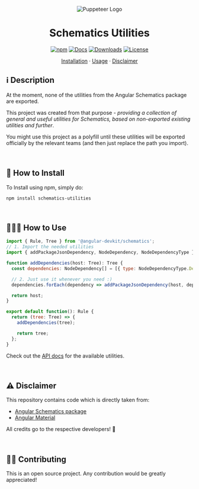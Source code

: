 <p align="center">
  <img src="https://github.com/nitayneeman/schematics-utilities/blob/master/images/logo.png?raw=true" alt="Puppeteer Logo">
</p>

<h1 align="center">Schematics Utilities</h1>

<p align="center">
  <a href="https://www.npmjs.com/package/schematics-utilities"><img src="https://img.shields.io/npm/v/schematics-utilities.svg?colorB=cb3837" alt="npm"></a>
  <a href="https://nitayneeman.github.io/schematics-utilities/"><img src="https://img.shields.io/badge/docs-typedoc-green.svg" alt="Docs"></a>
  <a href="https://www.npmjs.com/package/schematics-utilities"><img src="https://img.shields.io/npm/dt/schematics-utilities?color=blue" alt="Downloads"></a>
  <a href="https://github.com/nitayneeman/schematics-utilities/blob/master/LICENSE"><img src="https://img.shields.io/badge/license-MIT-lightgray.svg" alt="License"></a>
</p>

<p align="center">
  <a href="https://github.com/nitayneeman/schematics-utilities#-how-to-install">Installation</a> ·
  <a href="https://github.com/nitayneeman/schematics-utilities#-how-to-use">Usage</a> ·
  <a href="https://github.com/nitayneeman/schematics-utilities#%EF%B8%8F%EF%B8%8F-disclaimer">Disclaimer</a>
</p>

## ℹ️️ Description

At the moment, none of the utilities from the Angular Schematics package are exported.

This project was created from that purpose - _providing a collection of general and useful utilities for Schematics, based on non-exported existing utilities and further_.

You might use this project as a polyfill until these utilities will be exported officially by the relevant teams (and then just replace the path you import).

<br>

## 🔧 How to Install

To Install using npm, simply do:

```
npm install schematics-utilities
```

<br>

## 👨🏻‍🏫 How to Use

```javascript
import { Rule, Tree } from '@angular-devkit/schematics';
// 1. Import the needed utilities
import { addPackageJsonDependency, NodeDependency, NodeDependencyType } from 'schematics-utilities';

function addDependencies(host: Tree): Tree {
  const dependencies: NodeDependency[] = [{ type: NodeDependencyType.Default, version: '4.17.10', name: 'lodash-es' }];

  // 2. Just use it whenever you need :)
  dependencies.forEach(dependency => addPackageJsonDependency(host, dependency));

  return host;
}

export default function(): Rule {
  return (tree: Tree) => {
    addDependencies(tree);

    return tree;
  };
}
```

Check out the [API docs](https://nitayneeman.github.io/schematics-utilities/) for the available utilities.

<br>

## ⚠️️ Disclaimer

This repository contains code which is directly taken from:

- [Angular Schematics package](https://github.com/angular/angular-cli/tree/master/packages/schematics)
- [Angular Material](https://github.com/angular/components/tree/master/src/cdk/schematics/utils)

All credits go to the respective developers! 👏

<br>

## 💁🏻 Contributing

This is an open source project. Any contribution would be greatly appreciated!
